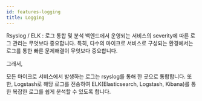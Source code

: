 ```yaml
---
id: features-logging
title: Logging
---
```


Rsyslog / ELK : 로그 통합 및 분석
백엔드에서 운영되는 서비스의 severity에 따른 로그 관리는 무엇보다 중요합니다. 특히, 다수의 마이크로 서비스로 구성되는 환경에서는 로그를 통한 빠른 문제해결이 무엇보다 중요합니다.

그래서,

모든 마이크로 서비스에서 발생하는 로그는 rsyslog를 통해 한 곳으로 통합합니다.
또한, Logstash로 해당 로그를 전송하여 ELK(Elasticsearch, Logstash, Kibana)를 통한 복잡한 로그를 쉽게 분석할 수 있도록 합니다.